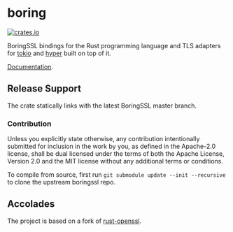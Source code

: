 # boring

[![crates.io](https://img.shields.io/crates/v/boring.svg)](https://crates.io/crates/boring)

BoringSSL bindings for the Rust programming language and TLS adapters for [tokio](https://github.com/tokio-rs/tokio) 
and [hyper](https://github.com/hyperium/hyper) built on top of it.

[Documentation](https://docs.rs/boring).

## Release Support

The crate statically links with the latest BoringSSL master branch.

### Contribution

Unless you explicitly state otherwise, any contribution intentionally
submitted for inclusion in the work by you, as defined in the Apache-2.0
license, shall be dual licensed under the terms of both the Apache License,
Version 2.0 and the MIT license without any additional terms or conditions.

To compile from source, first run `git submodule update --init --recursive` to clone the upstream
boringssl repo.

## Accolades

The project is based on a fork of [rust-openssl](https://github.com/sfackler/rust-openssl).
